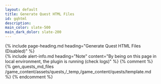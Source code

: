 ```yaml
---
layout: default
title: Generate Quest HTML Files
id: gqhtml
description: 
main_color: slate-500
main_dark_dolor: slate-200
---
```


<div class="margin-center-90">
  {% include page-heading.md heading="Generate Quest HTML Files (Disabled)" %}  

  <div class="flex flex-col align-center justify-center gap-5">
    {% include alert-info.md heading="Note" content="By being on this page in local environment, the plugin is running (check logs)" %}
    {% comment %}
      {% gen_quests_md_files /game_content/assets/quests,/_temp,/game_content/quests/template.md %}
    {% endcomment %}
  </div>
</div>